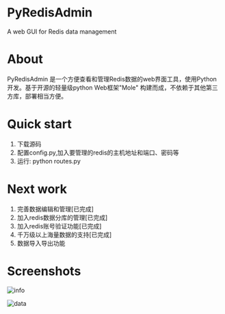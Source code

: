 PyRedisAdmin
============

A web GUI for Redis data management

About
========
PyRedisAdmin 是一个方便查看和管理Redis数据的web界面工具，使用Python开发。基于开源的轻量级python Web框架"Mole"
构建而成，不依赖于其他第三方库，部署相当方便。

Quick start
========
1. 下载源码
2. 配置config.py,加入要管理的redis的主机地址和端口、密码等
3. 运行: python routes.py

Next work
========
1. 完善数据编辑和管理[已完成]
2. 加入redis数据分库的管理[已完成]
3. 加入redis账号验证功能[已完成]
4. 千万级以上海量数据的支持[已完成]
5. 数据导入导出功能

Screenshots
========
![info](https://github.com/JoneXiong/PyRedisAdmin/raw/master/media/images/info.jpg)

![data](https://github.com/JoneXiong/PyRedisAdmin/raw/master/media/images/data.jpg)
